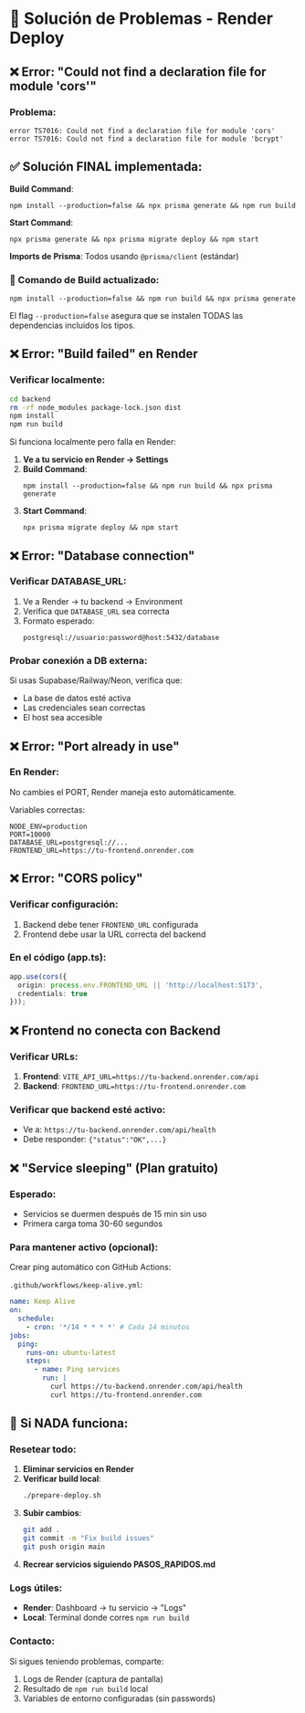 # 🔧 Solución de Problemas - Render Deploy

## ❌ Error: "Could not find a declaration file for module 'cors'"

### Problema:
```
error TS7016: Could not find a declaration file for module 'cors'
error TS7016: Could not find a declaration file for module 'bcrypt'
```

## ✅ Solución FINAL implementada:

**Build Command**:
```
npm install --production=false && npx prisma generate && npm run build
```

**Start Command**:
```
npx prisma generate && npx prisma migrate deploy && npm start
```

**Imports de Prisma**: Todos usando `@prisma/client` (estándar)

### 🔄 Comando de Build actualizado:
```
npm install --production=false && npm run build && npx prisma generate
```

El flag `--production=false` asegura que se instalen TODAS las dependencias incluidos los tipos.

## ❌ Error: "Build failed" en Render

### Verificar localmente:
```bash
cd backend
rm -rf node_modules package-lock.json dist
npm install
npm run build
```

Si funciona localmente pero falla en Render:

1. **Ve a tu servicio en Render → Settings**
2. **Build Command**: 
   ```
   npm install --production=false && npm run build && npx prisma generate
   ```
3. **Start Command**:
   ```
   npx prisma migrate deploy && npm start
   ```

## ❌ Error: "Database connection"

### Verificar DATABASE_URL:
1. Ve a Render → tu backend → Environment
2. Verifica que `DATABASE_URL` sea correcta
3. Formato esperado:
   ```
   postgresql://usuario:password@host:5432/database
   ```

### Probar conexión a DB externa:
Si usas Supabase/Railway/Neon, verifica que:
- La base de datos esté activa
- Las credenciales sean correctas
- El host sea accesible

## ❌ Error: "Port already in use"

### En Render:
No cambies el PORT, Render maneja esto automáticamente.

Variables correctas:
```
NODE_ENV=production
PORT=10000
DATABASE_URL=postgresql://...
FRONTEND_URL=https://tu-frontend.onrender.com
```

## ❌ Error: "CORS policy"

### Verificar configuración:
1. Backend debe tener `FRONTEND_URL` configurada
2. Frontend debe usar la URL correcta del backend

### En el código (app.ts):
```typescript
app.use(cors({
  origin: process.env.FRONTEND_URL || 'http://localhost:5173',
  credentials: true
}));
```

## ❌ Frontend no conecta con Backend

### Verificar URLs:
1. **Frontend**: `VITE_API_URL=https://tu-backend.onrender.com/api`
2. **Backend**: `FRONTEND_URL=https://tu-frontend.onrender.com`

### Verificar que backend esté activo:
- Ve a: `https://tu-backend.onrender.com/api/health`
- Debe responder: `{"status":"OK",...}`

## ❌ "Service sleeping" (Plan gratuito)

### Esperado:
- Servicios se duermen después de 15 min sin uso
- Primera carga toma 30-60 segundos

### Para mantener activo (opcional):
Crear ping automático con GitHub Actions:

`.github/workflows/keep-alive.yml`:
```yaml
name: Keep Alive
on:
  schedule:
    - cron: '*/14 * * * *' # Cada 14 minutos
jobs:
  ping:
    runs-on: ubuntu-latest
    steps:
      - name: Ping services
        run: |
          curl https://tu-backend.onrender.com/api/health
          curl https://tu-frontend.onrender.com
```

## 🚨 Si NADA funciona:

### Resetear todo:
1. **Eliminar servicios en Render**
2. **Verificar build local**:
   ```bash
   ./prepare-deploy.sh
   ```
3. **Subir cambios**:
   ```bash
   git add .
   git commit -m "Fix build issues"
   git push origin main
   ```
4. **Recrear servicios siguiendo PASOS_RAPIDOS.md**

### Logs útiles:
- **Render**: Dashboard → tu servicio → "Logs"
- **Local**: Terminal donde corres `npm run build`

### Contacto:
Si sigues teniendo problemas, comparte:
1. Logs de Render (captura de pantalla)
2. Resultado de `npm run build` local
3. Variables de entorno configuradas (sin passwords)